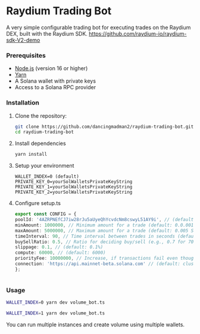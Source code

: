 # Raydium Trading Bot

A very simple configurable trading bot for executing trades on the Raydium DEX, built with the Raydium SDK.
https://github.com/raydium-io/raydium-sdk-V2-demo


### Prerequisites

- [Node.js](https://nodejs.org/) (version 16 or higher)
- [Yarn](https://yarnpkg.com/)
- A Solana wallet with private keys
- Access to a Solana RPC provider

### Installation

1. Clone the repository:
   ```bash
   git clone https://github.com/dancingmadman2/raydium-trading-bot.git
   cd raydium-trading-bot

2. Install dependencies

    ```bash
    yarn install

3. Setup your environment
    ```
    WALLET_INDEX=0 (default)
    PRIVATE_KEY_0=yourSolWalletsPrivateKeyString
    PRIVATE_KEY_1=yourSolWalletsPrivateKeyString
    PRIVATE_KEY_2=yourSolWalletsPrivateKeyString

4. Configure setup.ts
    ```typescript
    export const CONFIG = {
    poolId: '4AZRPNEfCJ7iw28rJu5aUyeQhYcvdcNm8cswyL51AY9i', // (default: SOL/Pnut) change to any CPMM pool you want
    minAmount: 1000000, // Minimum amount for a trade (default: 0.0.001 SOL)
    maxAmount: 5000000, // Maximum amount for a trade (default: 0.005 SOL)
    timeInterval: 90, // Time interval between trades in seconds (default: 90 seconds) To lower time interval i suggest using third party RPC endpoints
    buySellRatio: 0.5, // Ratio for deciding buy/sell (e.g., 0.7 for 70% more likely to buy than sell)
    slippage: 0.1, // (default: 0.1%)
    compute: 60000, // (default: 6000)
    priorityFee: 10000000, // Increase, if transactions fail even though simulations succeed (default: 10000000 microlamports)
    connection: 'https://api.mainnet-beta.solana.com' // (default: cluster('mainnet-beta') RPC endpoint, i suggest using third party endpoints for more consistent transactions (e.g., quicknode, alchemy etc...)
    };
  
### Usage

```bash
WALLET_INDEX=0 yarn dev volume_bot.ts
```
```bash
WALLET_INDEX=1 yarn dev volume_bot.ts
```
You can run multiple instances and create volume using multiple wallets.

